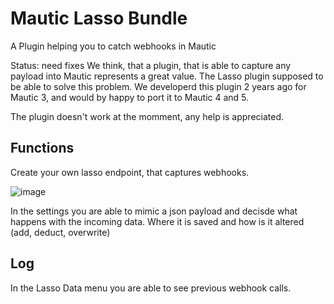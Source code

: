 # Mautic Lasso Bundle
A Plugin helping you to catch webhooks in Mautic

Status: need fixes
We think, that a plugin, that is able to capture any payload into Mautic represents a great value.
The Lasso plugin supposed to be able to solve this problem.
We developerd this plugin 2 years ago for Mautic 3, and would by happy to port it to Mautic 4 and 5.

The plugin doesn't work at the momment, any help is appreciated.

## Functions

Create your own lasso endpoint, that captures webhooks.

![image](https://github.com/FriendlyDotCH/mautic-lasso-bundle/assets/4246909/e9885485-0073-4aff-aff7-edeed8e88b04)

In the settings you are able to mimic a json payload and decisde what happens with the incoming data. Where it is saved and how is it altered (add, deduct, overwrite)

## Log

In the Lasso Data menu you are able to see previous webhook calls.
